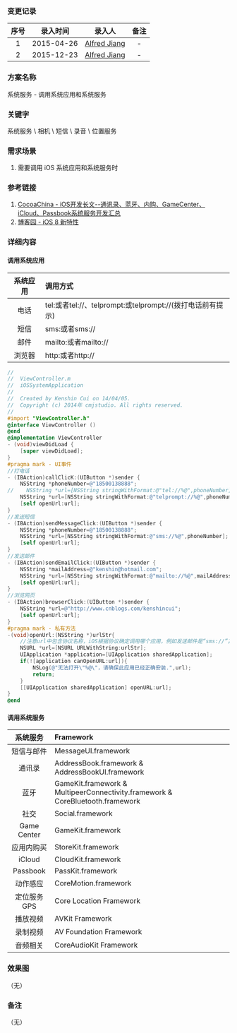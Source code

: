 ### 变更记录

| 序号 | 录入时间 | 录入人 | 备注 |
|:--------:|:--------:|:--------:|:--------:|
| 1 | 2015-04-26 | [Alfred Jiang](https://github.com/viktyz) | - |
| 2 | 2015-12-23 | [Alfred Jiang](https://github.com/viktyz) | - |

### 方案名称

系统服务 - 调用系统应用和系统服务

### 关键字

系统服务 \ 相机 \ 短信 \ 录音 \ 位置服务

### 需求场景

1. 需要调用 iOS 系统应用和系统服务时

### 参考链接

1. [CocoaChina - iOS开发长文--通讯录、蓝牙、内购、GameCenter、iCloud、Passbook系统服务开发汇总](http://www.cocoachina.com/ios/20150129/11068.html)
2. [博客园 - iOS 8 新特性](http://www.cnblogs.com/fengquanwang/p/3998526.html)

### 详细内容

#### 调用系统应用

| 系统应用  | 调用方式  |
|:-------------: |:---------------|
| 电话 | tel:或者tel://、telprompt:或telprompt://(拨打电话前有提示) |
| 短信 | sms:或者sms:// |
| 邮件 | mailto:或者mailto:// |
| 浏览器 | http:或者http:// |
```objective-c
//
//  ViewController.m
//  iOSSystemApplication
//
//  Created by Kenshin Cui on 14/04/05.
//  Copyright (c) 2014年 cmjstudio. All rights reserved.
//
#import "ViewController.h"
@interface ViewController ()
@end
@implementation ViewController
- (void)viewDidLoad {
    [super viewDidLoad];
}
#pragma mark - UI事件
//打电话
- (IBAction)callClicK:(UIButton *)sender {
    NSString *phoneNumber=@"18500138888";
//    NSString *url=[NSString stringWithFormat:@"tel://%@",phoneNumber];//这种方式会直接拨打电话
    NSString *url=[NSString stringWithFormat:@"telprompt://%@",phoneNumber];//这种方式会提示用户确认是否拨打电话
    [self openUrl:url];
}
//发送短信
- (IBAction)sendMessageClick:(UIButton *)sender {
    NSString *phoneNumber=@"18500138888";
    NSString *url=[NSString stringWithFormat:@"sms://%@",phoneNumber];
    [self openUrl:url];
}
//发送邮件
- (IBAction)sendEmailClick:(UIButton *)sender {
    NSString *mailAddress=@"kenshin@hotmail.com";
    NSString *url=[NSString stringWithFormat:@"mailto://%@",mailAddress];
    [self openUrl:url];
}
//浏览网页
- (IBAction)browserClick:(UIButton *)sender {
    NSString *url=@"http://www.cnblogs.com/kenshincui";
    [self openUrl:url];
}
#pragma mark - 私有方法
-(void)openUrl:(NSString *)urlStr{
    //注意url中包含协议名称，iOS根据协议确定调用哪个应用，例如发送邮件是“sms://”其中“//”可以省略写成“sms:”(其他协议也是如此)
    NSURL *url=[NSURL URLWithString:urlStr];
    UIApplication *application=[UIApplication sharedApplication];
    if(![application canOpenURL:url]){
        NSLog(@"无法打开\"%@\"，请确保此应用已经正确安装.",url);
        return;
    }
    [[UIApplication sharedApplication] openURL:url];
}
@end
```

#### 调用系统服务

| 系统服务  | Framework  |
|:--------------: |:---------------|
| 短信与邮件 | MessageUI.framework |
| 通讯录 | AddressBook.framework & AddressBookUI.framework |
| 蓝牙 | GameKit.framework & MultipeerConnectivity.framework & CoreBluetooth.framework |
| 社交 | Social.framework |
| Game Center | GameKit.framework |
| 应用内购买 | StoreKit.framework |
| iCloud | CloudKit.framework |
| Passbook | PassKit.framework |
| 动作感应 | CoreMotion.framework |
| 定位服务GPS | Core Location Framework |
| 播放视频 | AVKit Framework |
| 录制视频 | AV Foundation Framework |
| 音频相关 | CoreAudioKit Framework |

### 效果图
（无）

### 备注
（无）